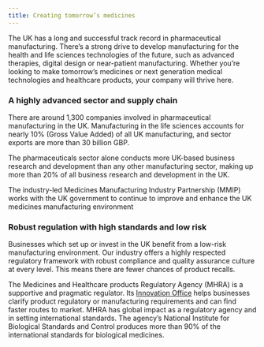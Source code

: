 ```yaml
---
title: Creating tomorrow’s medicines
---
```

The UK has a long and successful track record in pharmaceutical manufacturing. There’s a strong drive to develop manufacturing for the health and life sciences technologies of the future, such as advanced therapies, digital design or near-patient manufacturing. Whether you’re looking to make tomorrow’s medicines or next generation medical technologies and healthcare products, your company will thrive here.

### A highly advanced sector and supply chain

There are around 1,300 companies involved in pharmaceutical manufacturing in the UK. Manufacturing in the life sciences accounts for nearly 10% (Gross Value Added) of all UK manufacturing, and sector exports are more than 30 billion GBP.

The pharmaceuticals sector alone conducts more UK-based business research and development than any other manufacturing sector, making up more than 20% of all business research and development in the UK. 

The industry-led Medicines Manufacturing Industry Partnership (MMIP) works with the UK government to continue to improve and enhance the UK medicines manufacturing environment

### Robust regulation with high standards and low risk

Businesses which set up or invest in the UK benefit from a low-risk manufacturing environment. Our industry offers a highly respected regulatory framework with robust compliance and quality assurance culture at every level. This means there are fewer chances of product recalls.

The Medicines and Healthcare products Regulatory Agency (MHRA) is a supportive and pragmatic regulator. Its [Innovation Office](https://www.gov.uk/government/groups/mhra-innovation-office) helps businesses clarify product regulatory or manufacturing requirements and can find faster routes to market.
MHRA has global impact as a regulatory agency and in setting international standards. The agency’s National Institute for Biological Standards and Control produces more than 90% of the international standards for biological medicines.
